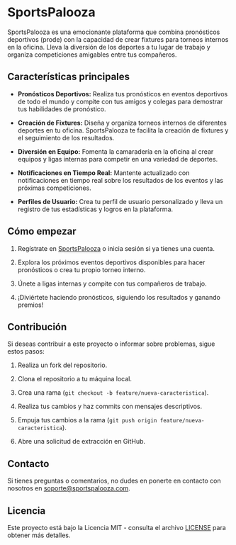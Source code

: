 # SportsPalooza

SportsPalooza es una emocionante plataforma que combina pronósticos deportivos (prode) con la capacidad de crear fixtures para torneos internos en la oficina. Lleva la diversión de los deportes a tu lugar de trabajo y organiza competiciones amigables entre tus compañeros.

## Características principales

- **Pronósticos Deportivos:** Realiza tus pronósticos en eventos deportivos de todo el mundo y compite con tus amigos y colegas para demostrar tus habilidades de pronóstico.

- **Creación de Fixtures:** Diseña y organiza torneos internos de diferentes deportes en tu oficina. SportsPalooza te facilita la creación de fixtures y el seguimiento de los resultados.

- **Diversión en Equipo:** Fomenta la camaradería en la oficina al crear equipos y ligas internas para competir en una variedad de deportes.

- **Notificaciones en Tiempo Real:** Mantente actualizado con notificaciones en tiempo real sobre los resultados de los eventos y las próximas competiciones.

- **Perfiles de Usuario:** Crea tu perfil de usuario personalizado y lleva un registro de tus estadísticas y logros en la plataforma.

## Cómo empezar

1. Regístrate en [SportsPalooza](https://www.sportspalooza.com) o inicia sesión si ya tienes una cuenta.

2. Explora los próximos eventos deportivos disponibles para hacer pronósticos o crea tu propio torneo interno.

3. Únete a ligas internas y compite con tus compañeros de trabajo.

4. ¡Diviértete haciendo pronósticos, siguiendo los resultados y ganando premios!

## Contribución

Si deseas contribuir a este proyecto o informar sobre problemas, sigue estos pasos:

1. Realiza un fork del repositorio.

2. Clona el repositorio a tu máquina local.

3. Crea una rama (`git checkout -b feature/nueva-caracteristica`).

4. Realiza tus cambios y haz commits con mensajes descriptivos.

5. Empuja tus cambios a la rama (`git push origin feature/nueva-caracteristica`).

6. Abre una solicitud de extracción en GitHub.

## Contacto

Si tienes preguntas o comentarios, no dudes en ponerte en contacto con nosotros en [soporte@sportspalooza.com](mailto:soporte@sportspalooza.com).

## Licencia

Este proyecto está bajo la Licencia MIT - consulta el archivo [LICENSE](LICENSE) para obtener más detalles.
